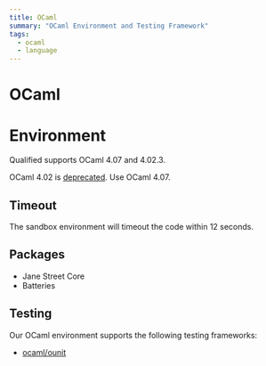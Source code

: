```yaml
---
title: OCaml
summary: "OCaml Environment and Testing Framework"
tags:
  - ocaml
  - language
---
```


# OCaml

# Environment

Qualified supports OCaml 4.07 and 4.02.3.

OCaml 4.02 is [deprecated](/creating-content/challenges/upgrading-language-versions/#deprecation-process). Use OCaml 4.07.

## Timeout

The sandbox environment will timeout the code within 12 seconds.

## Packages

- Jane Street Core
- Batteries

## Testing

Our OCaml environment supports the following testing frameworks:

- [ocaml/ounit](/reference/languages/ocaml/ounit)
